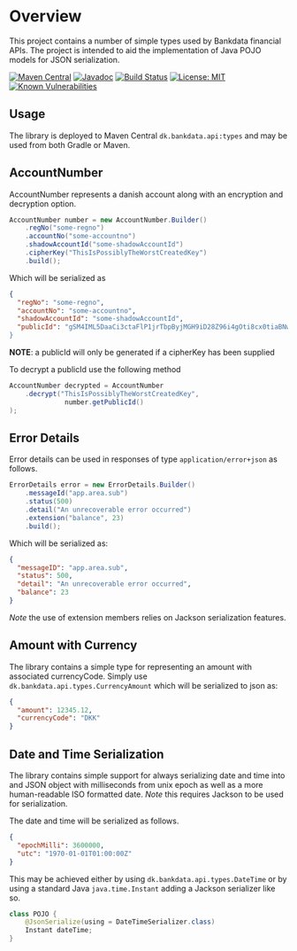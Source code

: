 # Overview

This project contains a number of simple types used by Bankdata financial APIs. The
project is intended to aid the implementation of Java POJO models for JSON 
serialization.

[![Maven Central](https://maven-badges.herokuapp.com/maven-central/dk.bankdata.api/types/badge.svg)](https://maven-badges.herokuapp.com/maven-central/dk.bankdata.api/types/)
[![Javadoc](https://javadoc.io/badge/dk.bankdata.api/types/badge.svg)](https://www.javadoc.io/doc/dk.bankdata.api/types)
[![Build Status](https://travis-ci.com/Bankdata/simple-types.svg?branch=master)](https://travis-ci.com/Bankdata/simple-types)
[![License: MIT](https://img.shields.io/badge/License-MIT-yellow.svg)](https://opensource.org/licenses/MIT)
[![Known Vulnerabilities](https://snyk.io/test/github/Bankdata/simple-types/badge.svg?targetFile=build.gradle)](https://snyk.io/test/github/Bankdata/simple-types?targetFile=build.gradle)

## Usage

The library is deployed to Maven Central `dk.bankdata.api:types` and may be used from both Gradle or Maven.

## AccountNumber
AccountNumber represents a danish account along with an encryption and decryption option.

```java
AccountNumber number = new AccountNumber.Builder()
    .regNo("some-regno")
    .accountNo("some-accountno")
    .shadowAccountId("some-shadowAccountId")
    .cipherKey("ThisIsPossiblyTheWorstCreatedKey")
    .build();

```

Which will be serialized as 

```json
{
  "regNo": "some-regno", 
  "accountNo": "some-accountno",
  "shadowAccountId": "some-shadowAccountId",
  "publicId": "gSM4IML5DaaCi3ctaFlP1jrTbpByjMGH9iD28Z96i4gOti8cx0tiaBNwJyDV-YHQj9GYU_OCMwvmh4t0gIv38PlXvMqlUbY7A4Zwan9EBhW_xOxtkZ3Zqneey0DXknf6qV8V-wBFGg5wT-GzHrRn7A=='
}
```

<b>NOTE</b>: a publicId will only be generated if a cipherKey has been supplied

To decrypt a publicId use the following method

```java
AccountNumber decrypted = AccountNumber
    .decrypt("ThisIsPossiblyTheWorstCreatedKey", 
              number.getPublicId()
);

```

## Error Details

Error details can be used in responses of type `application/error+json` as follows.

```java
ErrorDetails error = new ErrorDetails.Builder()
    .messageId("app.area.sub")
    .status(500)
    .detail("An unrecoverable error occurred")
    .extension("balance", 23)
    .build();
```

Which will be serialized as:

```json
{
  "messageID": "app.area.sub",
  "status": 500,
  "detail": "An unrecoverable error occurred",
  "balance": 23
}
```

_Note_ the use of extension members relies on Jackson serialization features.

## Amount with Currency

The library contains a simple type for representing an amount with associated
currencyCode. Simply use `dk.bankdata.api.types.CurrencyAmount` which will be serialized
to json as:
```json
{
  "amount": 12345.12,
  "currencyCode": "DKK"
}
```

## Date and Time Serialization

The library contains simple support for always serializing date and time into
and JSON object with milliseconds from unix epoch as well as a more human-readable
ISO formatted date. _Note_ this requires Jackson to be used for serialization.

The date and time will be serialized as follows.

```json
{
  "epochMilli": 3600000,
  "utc": "1970-01-01T01:00:00Z"
}
```

This may be achieved either by using `dk.bankdata.api.types.DateTime` or by using
a standard Java `java.time.Instant` adding a Jackson serializer like so.

```java
class POJO {
    @JsonSerialize(using = DateTimeSerializer.class)
    Instant dateTime;
}
```

